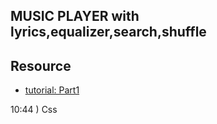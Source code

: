 ## MUSIC PLAYER with lyrics,equalizer,search,shuffle

## Resource
 - [tutorial: Part1](https://www.youtube.com/watch?v=Jnca3CroYbE)


 10:44 ) Css